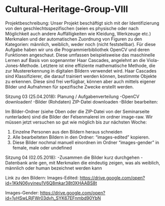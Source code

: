 # Cultural-Heritage-Group-VIII

Projektbeschreibung: 
Unser Projekt beschäftigt sich mit der Identifizierung von den geschlechtsspezifischen 
(seien es physische oder nach Möglichkeit auch andere Auffälligkeiten wie Kleidung, Werkzeuge etc.)
Merkmalen und der automatischen Zuordnung von Figuren zu den Kategorien: männlich, weiblich, weder noch (nicht feststellbar).
Für diese Aufgabe haben wir uns die Programmierbibliothek OpenCV und deren Funktionen angeschaut. 
Diese umfassen beispielsweise das maschinelle Lernen auf Basis von sogenannter Haar Cascades, angelehnt an die Viola-Jones-Methode. 
Letztere ist eine effiziente mathematische
Methode, die zur Mustererkennung in digitalen Bildern verwendet wird. Haar Cascades sind
Klassifizierer, die darauf trainiert werden können, bestimmte Objekte zu erkennen.
Diese sind frei verfügbar, können aber auch mittels eigener Bilder und Aufnahmen für spezifische Zwecke erstellt werden.


Sitzung 03 (25.04.2018): Planung / Aufgabenverteilung
-OpenCV downloaden!
-Bilder (Rohdaten) ZIP-Datei downloaden
-Bilder bearbeiten: 

Im Bilder-Ordner (siehe Oben oder die ZIP-Datei von der Seminarseite runterladen) sind die Bilder der Felsenmalerei im ordner image-raw.
Wir müssen jetzt versuchen so gut wie möglich bis zur nächsten Woche:
1. Einzelne Personen aus den Bildern heraus schneiden
2. Alle bearbeiteten Bildern in den Ordner: “images-edited” kopieren.
3. Diese Bilder nochmal manuell einordnen im Ordner “images-gender” in female, male oder undefined


Sitzung 04 (02.05.2018): 
-Zusammen die Bilder kurz durchgehen 
-Datenbank anle  gen, mit Merkmalen die eindeutig zeigen, was als weiblich, männlich oder human bezeichnet werden kann


Link zu den Bildern:
Images-Edited:
https://drive.google.com/open?id=1KkN06yyineu1V6Q8mkar38t0XHAABS8t

Images-Gender:
https://drive.google.com/open?id=1yHSwLRjFWr03dvh_SYK67EFnmbd90YbN



